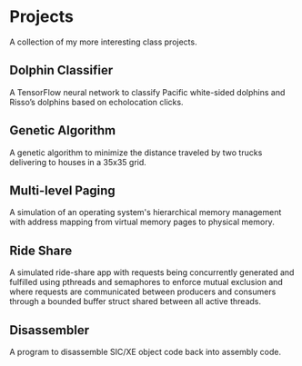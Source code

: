 # Projects
A collection of my more interesting class projects.
## Dolphin Classifier
A TensorFlow neural network to classify Pacific white-sided dolphins and Risso’s dolphins based on echolocation clicks.
## Genetic Algorithm
A genetic algorithm to minimize the distance traveled by two trucks delivering to houses in a 35x35 grid.
## Multi-level Paging
A simulation of an operating system's hierarchical memory management with address mapping from virtual memory pages to physical memory.
## Ride Share
A simulated ride-share app with requests being concurrently generated and fulfilled using pthreads and semaphores to enforce mutual exclusion and where 
requests are communicated between producers and consumers through a bounded buffer struct shared between all active threads.
## Disassembler 
A program to disassemble SIC/XE object code back into assembly code.
